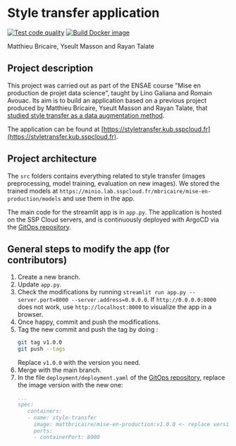 # Style transfer application

[![Test code quality](https://github.com/yseultmasson/mise-en-production/actions/workflows/test.yml/badge.svg)](https://github.com/yseultmasson/mise-en-production/actions/workflows/test.yml) [![Build Docker image](https://github.com/yseultmasson/style-transfer-app/actions/workflows/prod.yml/badge.svg)](https://github.com/yseultmasson/style-transfer-app/actions/workflows/prod.yml)

Matthieu Bricaire, Yseult Masson and Rayan Talate

## Project description

This project was carried out as part of the ENSAE course "Mise en production de projet data science", taught by Lino Galiana and Romain Avouac. Its aim is to build an application based on a previous project produced by Matthieu Bricaire, Yseult Masson and Rayan Talate, that [studied style transfer as a data augmentation method](https://github.com/yseultmasson/advanced-ml-project).

The application can be found at [https://styletransfer.kub.sspcloud.fr](https://styletransfer.kub.sspcloud.fr).

## Project architecture

The `src` folders contains everything related to style transfer (images preprocessing, model training, evaluation on new images). We stored the trained models at `https://minio.lab.sspcloud.fr/mbricaire/mise-en-production/models` and use them in the app.

The main code for the streamlit app is in `app.py`. The application is hosted on the SSP Cloud servers, and is continuously deployed with ArgoCD via the [GitOps repository](https://github.com/yseultmasson/style-transfer-app-deployment).

## General steps to modify the app (for contributors)

1. Create a new branch.
2. Update `app.py`.
3. Check the modifications by running `streamlit run app.py --server.port=8000 --server.address=0.0.0.0`. If `http://0.0.0.0:8000` does not work, use `http://localhost:8000` to visualize the app in a browser.
4. Once happy, commit and push the modifications.
5. Tag the new commit and push the tag by doing :
   ```bash
   git tag v1.0.0
   git push --tags
   ```
   Replace `v1.0.0` with the version you need.
7. Merge with the main branch.
8. In the file `deployment/deployment.yaml` of the [GitOps repository](https://github.com/yseultmasson/style-transfer-app-deployment), replace the image version with the new one:
   ```deployment/deployment.yaml
   ...
   spec:
      containers:
      - name: style-transfer
        image: mattbricaire/mise-en-production:v1.0.0 <- replace version here
        ports:
        - containerPort: 8000
   ```
